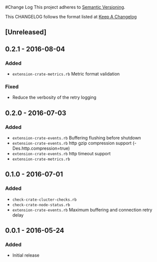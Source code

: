 #Change Log
This project adheres to [Semantic Versioning](http://semver.org/).

This CHANGELOG follows the format listed at [Keep A Changelog](http://keepachangelog.com/)

## [Unreleased]

## 0.2.1 - 2016-08-04
### Added
- `extension-crate-metrics.rb` Metric format validation

### Fixed
- Reduce the verbosity of the retry logging

## 0.2.0 - 2016-07-03
### Added
- `extension-crate-events.rb` Buffering flushing before shutdown
- `extension-crate-events.rb` http gzip compression support (-Des.http.compression=true)
- `extension-crate-events.rb` http timeout support
- `extension-crate-metrics.rb`

## 0.1.0 - 2016-07-01
### Added
- `check-crate-clucter-checks.rb`
- `check-crate-node-status.rb`
- `extension-crate-events.rb` Maximum buffering and connection retry delay

## 0.0.1 - 2016-05-24
### Added
- Initial release

